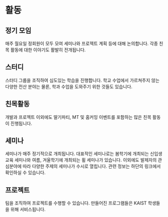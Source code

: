 # 활동

## 정기 모임

매주 월요일 정회원이 모두 모여 세미나와 프로젝트 계획 등에 대해 논의합니다. 각종 친목 활동에 대한 이야기도 활발히 전개됩니다.

## 스터디

스터디 그룹을 조직하여 심도있는 학습을 진행합니다. 학교 수업에서 가르쳐주지 않는 다양한 전산 분야는 물론, 학과 수업을 도와주기 위한 것들도 있습니다.

## 친목활동

개발과 프로젝트 이외에도 딸기파티, MT 및 홈커밍 이벤트를 포함하는 많은 친목 활동이 진행됩니다.

## 세미나

세미나가 매주 정기적으로 개최됩니다. 대표적인 세미나로는 봄학기에 개최되는 신입생 교육 세미나와 여름, 겨울학기에 개최되는 휠 세미나가 있습니다. 이외에도 발제자의 관심분야에 따라 다양한 주제의 세미나가 수시로 열립니다. 관련 정보는 하단의 링크에서 확인하실 수 있습니다.

## 프로젝트

팀을 조직하여 프로젝트를 수행할 수 있습니다. 만들어진 프로그램들은 KAIST 학생들을 위해 서비스됩니다.
